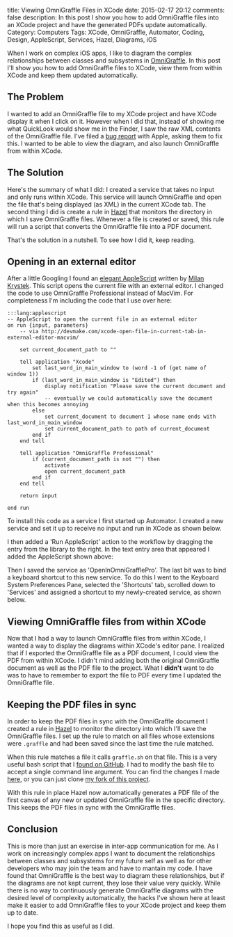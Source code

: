 title: Viewing OmniGraffle Files in XCode
date: 2015-02-17 20:12
comments: false
description: In this post I show you how to add OmniGraffle files into an XCode project and have the generated PDFs update automatically.
Category: Computers
Tags: XCode, OmniGraffle, Automator, Coding, Design, AppleScript, Services, Hazel, Diagrams, iOS

When I work on complex iOS apps, I like to diagram the complex relationships between classes and subsystems in [OmniGraffle](https://www.omnigroup.com/omnigraffle). In this post I'll show you how to add OmniGraffle files to XCode, view them from within XCode and keep them updated automatically. 

<!-- more -->

<!-- ai c /images/2015/02/omniGraffle/omniGraffleDiagram.png /images/2015/02/omniGraffle/omniGraffleDiagram.png 724 506 A sample OmniGraffle diagram -->


<div style="clear: both"></div>

## The Problem

I wanted to add an OmniGraffle file to my XCode project and have XCode display it when I click on it. However when I did that, instead of showing me what QuickLook would show me in the Finder, I saw the raw XML contents of the OmniGraffle file. I've filed a [bug report](http://www.openradar.me/19849334) with Apple, asking them to fix this. I wanted to be able to view the diagram, and also launch OmniGraffle from within XCode.  

## The Solution

Here's the summary of what I did: I created a service that takes no input and only runs within XCode. This service will launch OmniGraffle and open the file that's being displayed (as XML) in the current XCode tab. The second thing I did is create a rule in [Hazel](http://www.noodlesoft.com/hazel.php) that monitors the directory in which I save OmniGraffle files. Whenever a file is created or saved, this rule will run a script that converts the OmniGraffle file into a PDF document.

That's the solution in a nutshell. To see how I did it, keep reading.

## Opening in an external editor

After a little Googling I found an [elegant AppleScript](http://devmake.com/xcode-open-file-in-current-tab-in-external-editor-macvim/) written by [Milan Krystek](https://twitter.com/devmake). This script opens the current file with an external editor. I changed the code to use OmniGraffle Professional instead of MacVim. For completeness I'm including the code that I use over here:

    :::lang:applescript 
    -- AppleScript to open the current file in an external editor
    on run {input, parameters}
        -- via http://devmake.com/xcode-open-file-in-current-tab-in-external-editor-macvim/
        
        set current_document_path to ""
     
        tell application "Xcode"
            set last_word_in_main_window to (word -1 of (get name of window 1))
            if (last_word_in_main_window is "Edited") then
                display notification "Please save the current document and try again"
                -- eventually we could automatically save the document when this becomes annoying
            else
                set current_document to document 1 whose name ends with last_word_in_main_window
                set current_document_path to path of current_document
            end if
        end tell
     
        tell application "OmniGraffle Professional"
            if (current_document_path is not "") then
                activate
                open current_document_path
            end if
        end tell
     
        return input
        
    end run

To install this code as a service I first started up Automator. I created a new service and set it up to receive no input and run in XCode as shown below.

<!-- ai c /images/2015/02/omniGraffle/newService.png /images/2015/02/omniGraffle/newService.png 500 316 Creating a new service -->

I then added a 'Run AppleScript' action to the workflow by dragging the entry from the library to the right. In the text entry area that appeared I added the AppleScript shown above:

<!-- ai c /images/2015/02/omniGraffle/runApplescript.png /images/2015/02/omniGraffle/runApplescript.png 500 316 Adding a 'Run AppleScript' action -->

Then I saved the service as 'OpenInOmniGrafflePro'.  The last bit was to bind a keyboard shortcut to this new service. To do this I went to the Keyboard System Preferences Pane, selected the 'Shortcuts' tab, scrolled down to 'Services' and assigned a shortcut to my newly-created service, as shown below. 

<!-- ai c /images/2015/02/omniGraffle/keyboardShortcut.png /images/2015/02/omniGraffle/keyboardShortcut.png 780 693 Adding a keyboard shortcut -->

## Viewing OmniGraffle files from within XCode

Now that I had a way to launch OmniGraffle files from within XCode, I wanted a way to display the diagrams within XCode's editor pane. I realized that if I exported the OmniGraffle file as a PDF document, I could view the PDF from within XCode. I didn't mind adding both the original OmniGraffle document as well as the PDF file to the project. What I **didn't** want to do was to have to remember to export the file to PDF every time I updated the OmniGraffle file.

## Keeping the PDF files in sync

In order to keep the PDF files in sync with the OmniGraffle document I created a rule in [Hazel](http://www.noodlesoft.com/hazel.php) to monitor the directory into which I'll save the OmniGraffle files. I set up the rule to match on all files whose extensions were ```.graffle``` and had been saved since the last time the rule matched. 

<!-- ai c /images/2015/02/omniGraffle/hazel.png /images/2015/02/omniGraffle/hazel.png 780 622 The Hazel rule -->

When this rule matches a file it calls ```graffle.sh``` on that file. This is a very useful bash script that I [found on GitHub](https://github.com/dcreager/graffle-export). I had to modify the bash file to accept a single command line argument. You can find the changes I made [here](https://github.com/aijaz/graffle-export/commit/94602863cf1f931f176e6be05dddd8c8bf89b9dc#diff-8420037d70f59fe3e96bf764e6ffc2bc), or you can just clone [my fork of this project](https://github.com/aijaz/graffle-export). 

With this rule in place Hazel now automatically generates a PDF file of the first canvas of any new or updated OmniGraffle file in the specific directory. This keeps the PDF files in sync with the OmniGraffle files.

## Conclusion

This is more than just an exercise in inter-app communication for me. As I work on increasingly complex apps I want to document the relationships between classes and subsystems for my future self as well as for other developers who may join the team and have to mantain my code. I have found that OmniGraffle is the best way to diagram these relationships, but if the diagrams are not kept current, they lose their value very quickly. While there is no way to continuously generate OmniGraffle diagrams with the desired level of complexity automatically, the hacks I've shown here at least make it easier to add OmniGraffle files to your XCode project and keep them up to date. 

I hope you find this as useful as I did.


